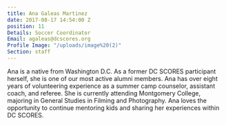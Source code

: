 ```yaml
---
title: Ana Galeas Martinez
date: 2017-08-17 14:54:00 Z
position: 11
Details: Soccer Coordinator
Email: agaleas@dcscores.org
Profile Image: "/uploads/image%20(2)"
Section: staff
---
```


Ana is a native from Washington D.C. As a former DC SCORES participant herself, she is one of our most active alumni members. Ana has over eight years of volunteering experience as a summer camp counselor, assistant coach, and referee. She is currently attending Montgomery College, majoring in General Studies in Filming and Photography. Ana loves the opportunity to continue mentoring kids and sharing her experiences within DC SCORES.